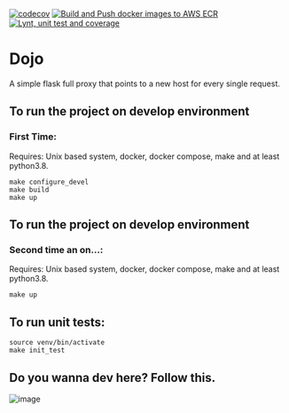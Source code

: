 [![codecov](https://codecov.io/gh/dhdtech/dojo-dojo/branch/main/graph/badge.svg?token=DXMWQL1375)](https://codecov.io/gh/dhdtech/dojo-dojo)
[![Build and Push docker images to AWS ECR](https://github.com/dhdtech/dojo-dojo/actions/workflows/build_image_push_to_ecr_and_eks.yaml/badge.svg)](https://github.com/dhdtech/dojo-dojo/actions/workflows/build_image_push_to_ecr_and_eks.yaml)
[![Lynt, unit test and coverage](https://github.com/dhdtech/dojo-dojo/actions/workflows/lint_with_flake8_and_unit_test.yml/badge.svg)](https://github.com/dhdtech/dojo-dojo/actions/workflows/lint_with_flake8_and_unit_test.yml)


# Dojo

A simple flask full proxy that points to a new host for every single request.

## To run the project on develop environment
### First Time:
  Requires: Unix based system, docker, docker compose, make and at least python3.8.
```shell
make configure_devel
make build
make up
```

## To run the project on develop environment
### Second time an on...:
  Requires: Unix based system, docker, docker compose, make and at least python3.8.
```shell
make up
```


## To run unit tests:
```shell
source venv/bin/activate
make init_test
```
## Do you wanna dev here? Follow this.
![image](https://user-images.githubusercontent.com/49169467/135934002-10881b9d-3841-46ad-a809-085f2732d818.png)

